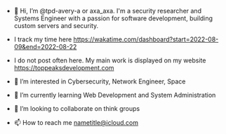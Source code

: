 - 👋 Hi, I’m @tpd-avery-a or axa_axa. I'm a security researcher and Systems Engineer with a passion for software development, building custom servers and security.

- I track my time here https://wakatime.com/dashboard?start=2022-08-09&end=2022-08-22

- I do not post often here. My main work is displayed on my website https://toppeaksdevelopment.com

- 👀 I’m interested in Cybersecurity, Network Engineer, Space

- 🌱 I’m currently learning Web Development and System Administration

- 💞️ I’m looking to collaborate on think groups

- 📫 How to reach me nametitle@icloud.com

<!---
tpd-avery-a/tpd-avery-a is a ✨ special ✨ repository because its `README.md` (this file) appears on your GitHub profile.
You can click the Preview link to take a look at your changes.
--->
